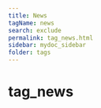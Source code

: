 ```yaml
---
title: News
tagName: news
search: exclude
permalink: tag_news.html
sidebar: mydoc_sidebar
folder: tags
---
```


# tag\_news



